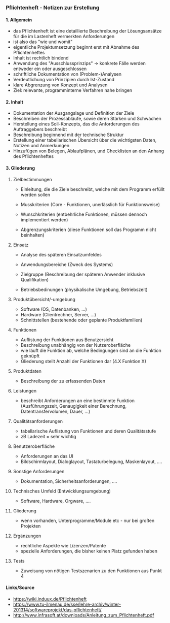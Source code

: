 ### Pflichtenheft - Notizen zur Erstellung

#### 1. Allgemein
- das Pflichtenheft ist eine detaillierte Beschreibung der Lösungsansätze für die im Lastenheft vermerkten Anforderungen
- ist also das "wie und womit"
- eigentliche Projektumsetzung beginnt erst mit Abnahme des Pflichtenheftes
- Inhalt ist rechtlich bindend
- Anwendung des "Ausschlussprinzips" -> konkrete Fälle werden entweder ein oder ausgeschlossen
- schriftliche Dokumentation von (Problem-)Analysen
- Verdeutlichung von Prinzipien durch Ist-Zustand
- klare Abgrenzung von Konzept und Analysen
- Ziel: relevante, programminterne Verfahren nahe bringen

#### 2. Inhalt
- Dokumentation der Ausgangslage und Definition der Ziele
- Beschreiben der Prozessabläufe, sowie deren Stärken und Schwächen
- Herstellung eines Soll-Konzepts, das die Anforderungen des Auftraggebers beschreibt
- Beschreibung beginnend mit der technische Struktur
- Erstellung einer tabellarischen Übersicht über die wichtigsten Daten, Notizen und Anmerkungen
- Hinzufügen von Belegen, Ablaufplänen, und Checklisten an den Anhang des Pflichtenheftes

#### 3. Gliederung
1. Zielbestimmungen

    - Einleitung, die die Ziele beschreibt, welche mit dem Programm erfüllt werden sollen  

    - Musskriterien (Core - Funktionen, unerlässlich für Funktionsweise)
    - Wunschkriterien (entbehrliche Funktionen, müssen dennoch implementiert werden)
    - Abgrenzungskriterien (diese Funktionen soll das Programm nicht beinhalten)

2. Einsatz
    - Analyse des späteren Einsatzumfeldes
    
    - Anwendungsbereiche (Zweck des Systems)
    - Zielgruppe (Beschreibung der späteren Anwender inklusive Qualifikation)
    - Betriebsbedinungen (physikalische Umgebung, Betriebszeit)

3. Produktübersicht/-umgebung
    
    - Software (OS, Datenbanken, ...)
    - Hardware (Clientrechner, Server, ...)
    - Schnittstellen (bestehende oder geplante Produktfamilien)

4. Funktionen
    
    - Auflistung der Funktionen aus Benutzersicht
    - Beschreibung unabhängig von der Nutzeroberfläche
    - wie läuft die Funktion ab, welche Bedingungen sind an die Funktion geknüpft
    - Gliederung stellt Anzahl der Funktionen dar (4.X Funktion X)

5. Produktdaten

    - Beschreibung der zu erfassenden Daten

6. Leistungen

    - beschreibt Anforderungen an eine bestimmte Funktion (Ausführungszeit, Genaugigkeit einer Berechnung, Datentransfervolumen, Dauer, ...)

7. Qualitätsanforderungen

    - tabellarische Auflistung von Funktionen und deren Qualitätsstufe
    - zB Ladezeit = sehr wichtig

8. Benutzeroberfläche

    - Anforderungen an das UI
    - Bildschirmlayout, Dialoglayout, Tastaturbelegung, Maskenlayout, ....

9. Sonstige Anforderungen
    
    - Dokumentation, Sicherheitsanforderungen, ....

10. Technisches Umfeld (Entwicklungsumgebung)

    - Software, Hardware, Orgware, ....

12. Gliederung

    - wenn vorhanden, Unterprogramme/Module etc - nur bei großen Projekten

12. Ergänzungen

    - rechtliche Aspekte wie Lizenzen/Patente
    - spezielle Anforderungen, die bisher keinen Platz gefunden haben

13. Tests

    - Zuweisung von nötigen Testszenarien zu den Funktionen aus Punkt 4

#### Links/Source

- https://wiki.induux.de/Pflichtenheft
- https://www.tu-ilmenau.de/sse/lehre-archiv/winter-201314/softwareprojekt/das-pflichtenheft/
- http://www.infrasoft.at/downloads/Anleitung_zum_Pflichtenheft.pdf
